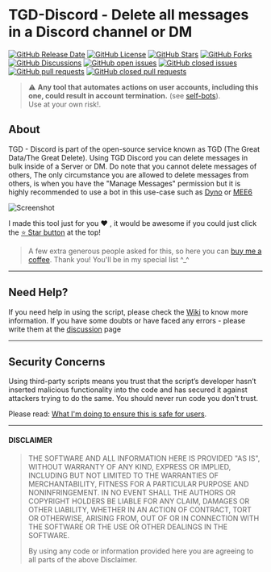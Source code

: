 # TGD-Discord - Delete all messages in a Discord channel or DM
<!-- shields -->
[![GitHub Release Date](https://img.shields.io/github/release-date/solomonshalom/TGD-Discord?style=flat-square)](https://github.com/solomonshalom/TGD-Discord/releases)
[![GitHub License](https://img.shields.io/github/license/solomonshalom/TGD-Discord?style=flat-square)](https://github.com/solomonshalom/TGD-Discord/blob/master/LICENSE)
[![GitHub Stars](https://img.shields.io/github/stars/solomonshalom/TGD-Discord?style=flat-square)](https://github.com/solomonshalom/TGD-Discord/stargazers)
[![GitHub Forks](https://img.shields.io/github/forks/solomonshalom/TGD-Discord?style=flat-square)](https://github.com/solomonshalom/TGD-Discord/network/members)
[![GitHub Discussions](https://img.shields.io/github/discussions/solomonshalom/TGD-Discord?style=flat-square)](https://github.com/solomonshalom/TGD-Discord/discussions)
[![GitHub open issues](https://img.shields.io/github/issues/solomonshalom/TGD-Discord?style=flat-square)](https://github.com/solomonshalom/TGD-Discord/issues?q=is%3Aopen+is%3Aissue)
[![GitHub closed issues](https://img.shields.io/github/issues-closed/solomonshalom/TGD-Discord?style=flat-square)](https://github.com/solomonshalom/TGD-Discord/issues?q=is%3Aissue+is%3Aclosed)
[![GitHub pull requests](https://img.shields.io/github/issues-pr/solomonshalom/TGD-Discord?style=flat-square)](https://github.com/solomonshalom/TGD-Discord/pulls)
[![GitHub closed pull requests](https://img.shields.io/github/issues-pr-closed/solomonshalom/TGD-Discord?style=flat-square)](https://github.com/solomonshalom/TGD-Discord/pulls?q=is%3Apr+is%3Aclosed)
<!-- end shields -->

> ⚠️ **Any tool that automates actions on user accounts, including this one, could result in account termination.** (see [self-bots][self-bots]).  
> Use at your own risk!.

## About 

TGD - Discord is part of the open-source service known as TGD (The Great Data/The Great Delete). Using TGD Discord you can delete messages in bulk inside of a Server or DM. Do note that you cannot delete messages of others, The only circumstance you are allowed to delete messages from others, is when you have the "Manage Messages" permission but it is highly recommended to use a bot in this use-case such as [Dyno](https://dyno.gg) or [MEE6](https://mee6.xyz)

![Screenshot](https://user-images.githubusercontent.com/3372598/86538983-b60c7980-becf-11ea-8cad-1a33950e77fc.gif)

I made this tool just for you ❤️ , it would be awesome if you could just click the [⭐️ Star button](https://github.com/solomonshalom/TGD-Discord) at the top!

> A few extra generous people asked for this, so here you can [buy me a coffee](https://www.buymeacoffee.com/vitim). Thank you! You'll be in my special list ^_^

----
## Need Help?

If you need help in using the script, please check the [Wiki](https://github.com/solomonshalom/TGD-Discord/Wiki) to know more information. If you have some doubts or have faced any errors - please write them at the [discussion](https://github.com/solomonshalom/TGD-Discord/discussions) page

----
## Security Concerns

Using third-party scripts means you trust that the script’s developer hasn’t inserted malicious functionality into the code and has secured it against attackers trying to do the same. You should never run code you don't trust.

Please read: [What I'm doing to ensure this is safe for users][security_policy].

----
#### DISCLAIMER

> THE SOFTWARE AND ALL INFORMATION HERE IS PROVIDED "AS IS", WITHOUT WARRANTY OF ANY KIND, EXPRESS OR IMPLIED, INCLUDING BUT NOT LIMITED TO THE WARRANTIES OF MERCHANTABILITY, FITNESS FOR A PARTICULAR PURPOSE AND NONINFRINGEMENT. IN NO EVENT SHALL THE AUTHORS OR COPYRIGHT HOLDERS BE LIABLE FOR ANY CLAIM, DAMAGES OR OTHER LIABILITY, WHETHER IN AN ACTION OF CONTRACT, TORT OR OTHERWISE, ARISING FROM, OUT OF OR IN CONNECTION WITH THE SOFTWARE OR THE USE OR OTHER DEALINGS IN THE SOFTWARE.
>
> By using any code or information provided here you are agreeing to all parts of the above Disclaimer.


<!-- links -->
  [self-bots]: https://support.discordapp.com/hc/en-us/articles/115002192352-Automated-user-accounts-self-bots-
  [userscrips_faq]: https://en.wikipedia.org/wiki/Userscript
  [greasyfork_icon]: https://user-images.githubusercontent.com/3372598/166113712-1bc3d654-1342-4f1e-9845-21c3b21524b1.png
  [openuserjs_icon]: https://user-images.githubusercontent.com/3372598/166113714-5a2ede39-8d66-43a8-b5da-8f1897cb3121.png
  [greasyfork_moderation]: https://greasyfork.org/en/moderator_actions

  [issues]: https://github.com/solomonshalom/TGD-Discord/issues
  [issues_open]: https://github.com/solomonshalom/TGD-Discord/issues
  [issues_closed]: https://github.com/solomonshalom/TGD-Discord/issues
  [prs]: https://github.com/solomonshalom/TGD-Discord/pulls
  [pr_open]: https://github.com/solomonshalom/TGD-Discord/pulls
  [prs_closed]: https://github.com/solomonshalom/TGD-Discord/pulls
  [forks]: https://github.com/solomonshalom/TGD-Discord/network/members

  [wiki]: https://github.com/solomonshalom/TGD-Discord/wiki
  [discussions]: https://github.com/solomonshalom/TGD-Discord/discussions
  [ideas]: https://github.com/solomonshalom/TGD-Discord/discussions/categories/2-ideas
  [questions]: https://github.com/solomonshalom/TGD-Discord/discussions/categories/1-questions-answers
  [security_policy]: https://github.com/solomonshalom/TGD-Discord/wiki/Security-Policy

<!-- Extensions -->
  [chrome_violentmonkey]: https://chrome.google.com/webstore/detail/violent-monkey/jinjaccalgkegednnccohejagnlnfdag
  [chrome_tampermonkey]: https://chrome.google.com/webstore/detail/tampermonkey/dhdgffkkebhmkfjojejmpbldmpobfkfo
  [firefox_greasemonkey]: https://addons.mozilla.org/firefox/addon/greasemonkey/
  [firefox_tampermonkey]: https://addons.mozilla.org/firefox/addon/tampermonkey/
  [firefox_violentmonkey]: https://addons.mozilla.org/firefox/addon/violentmonkey/
  [safari_tampermonkey]: https://github.com/solomonshalom/TGD-Discord/issues/91#issuecomment-654514364
  [edge_tampermonkey]: https://microsoftedge.microsoft.com/addons/detail/tampermonkey/iikmkjmpaadaobahmlepeloendndfphd
  [opera_tampermonkey]: https://addons.opera.com/extensions/details/tampermonkey-beta/
  [opera_violentmonkey]: https://addons.opera.com/extensions/details/violent-monkey/

<!-- Download links -->
  [greasyfork_url]: <https://greasyfork.org/en/scripts/445290-tgd-discord> "Get Undiscord from GreasyFork"
